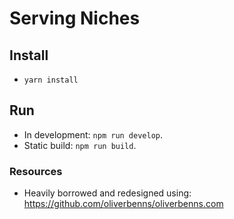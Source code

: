 # Serving Niches


## Install
- `yarn install`

## Run
- In development: `npm run develop`.
- Static build: `npm run build`.

### Resources
- Heavily borrowed and redesigned using: https://github.com/oliverbenns/oliverbenns.com